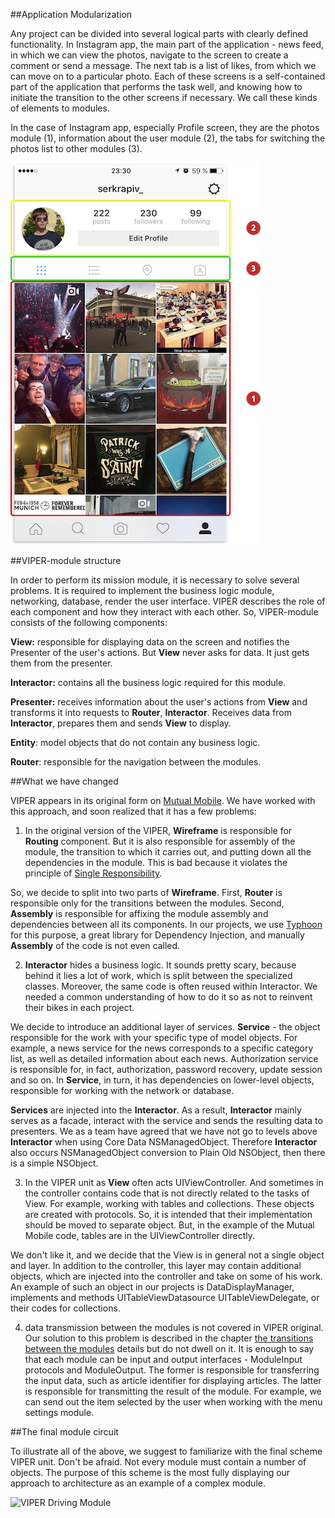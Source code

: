 ##Application Modularization

Any project can be divided into several logical parts with clearly defined functionality. In Instagram app, the main part of the application - news feed, in which we can view the photos, navigate to the screen to create a comment or send a message. The next tab is a list of likes, from which we can move on to a particular photo. Each of these screens is a self-contained part of the application that performs the task well, and knowing how to initiate the transition to the other screens if necessary. We call these kinds of elements to modules.

In the case of Instagram app, especially Profile screen, they are the photos module (1), information about the user module (2), the tabs for switching the photos list to other modules (3).

![Profile Instagram](Resources/instagram_example.png)

##VIPER-module structure

In order to perform its mission module, it is necessary to solve several problems. It is required to implement the business logic module, networking, database, render the user interface. VIPER describes the role of each component and how they interact with each other. So, VIPER-module consists of the following components:

**View:** responsible for displaying data on the screen and notifies the Presenter of the user's actions. But **View** never asks for data. It just gets them from the presenter.

**Interactor:** contains all the business logic required for this module.

**Presenter:** receives information about the user's actions from **View** and transforms it into requests to **Router**, **Interactor**. Receives data from **Interactor**, prepares them and sends **View** to display.

**Entity**: model objects that do not contain any business logic.

**Router**: responsible for the navigation between the modules.

##What we have changed

VIPER appears in its original form on [Mutual Mobile](https://www.objc.io/issues/13-architecture/viper/). We have worked with this approach, and soon realized that it has a few problems:

1) In the original version of the VIPER, **Wireframe** is responsible for **Routing** component. But it is also responsible for assembly of the module, the transition to which it carries out, and putting down all the dependencies in the module. This is bad because it violates the principle of [Single Responsibility](https://en.wikipedia.org/wiki/Single_responsibility_principle).

So, we decide to split into two parts of **Wireframe**. First, **Router** is responsible only for the transitions between the modules. Second, **Assembly** is responsible for affixing the module assembly and dependencies between all its components. In our projects, we use [Typhoon](https://github.com/appsquickly/Typhoon) for this purpose, a great library for Dependency Injection, and manually **Assembly** of the code is not even called.

2) **Interactor** hides a business logic. It sounds pretty scary, because behind it lies a lot of work, which is split between the specialized classes. Moreover, the same code is often reused within Interactor. We needed a common understanding of how to do it so as not to reinvent their bikes in each project.

We decide to introduce an additional layer of services. **Service** - the object responsible for the work with your specific type of model objects. For example, a news service for the news corresponds to a specific category list, as well as detailed information about each news. Authorization service is responsible for, in fact, authorization, password recovery, update session and so on. In **Service**, in turn, it has dependencies on lower-level objects, responsible for working with the network or database.

**Services** are injected into the **Interactor**. As a result, **Interactor** mainly serves as a facade, interact with the service and sends the resulting data to presenters. We as a team have agreed that we have not go to levels above **Interactor** when using Core Data NSManagedObject. Therefore **Interactor** also occurs NSManagedObject conversion to Plain Old NSObject, then there is a simple NSObject.

3) In the VIPER unit as **View** often acts UIViewController. And sometimes in the controller contains code that is not directly related to the tasks of View. For example, working with tables and collections. These objects are created with protocols. So, it is intended that their implementation should be moved to separate object. But, in the example of the Mutual Mobile code, tables are in the UIViewController directly.

We don't like it, and we decide that the View is in general not a single object and layer. In addition to the controller, this layer may contain additional objects, which are injected into the controller and take on some of his work. An example of such an object in our projects is DataDisplayManager, implements and methods UITableViewDatasource UITableViewDelegate, or their codes for collections.

4) data transmission between the modules is not covered in VIPER original. Our solution to this problem is described in the chapter [the transitions between the modules](ModuleTransitions.md) details but do not dwell on it. It is enough to say that each module can be input and output interfaces - ModuleInput protocols and ModuleOutput. The former is responsible for transferring the input data, such as article identifier for displaying articles. The latter is responsible for transmitting the result of the module. For example, we can send out the item selected by the user when working with the menu settings module.

##The final module circuit

To illustrate all of the above, we suggest to familiarize with the final scheme VIPER unit. Don't be afraid. Not every module must contain a number of objects. The purpose of this scheme is the most fully displaying our approach to architecture as an example of a complex module.

![VIPER Driving Module](Resources/module_structure.png)
